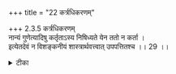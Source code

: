+++
title = "22 कर्त्रधिकरणम्"

+++
2.3.5 कर्त्रधिकरणम्  
नान्यं गुणेत्यादिषु कर्तृताऽस्य निषिध्यते येन ततो न कर्ता ।  
इत्येतदेवं न विशङ्कनीयं शास्त्रार्थवत्त्वात् उपपत्तितश्च ।। 29 ।।

<details><summary>टीका</summary>

2.3.5 कर्त्रधिकरणम् The गीता passage नान्यम् गुणेभ्यः कर्तारम् यदा द्रष्टानुपश्यति1 attributes agency to the three गुण-s that constitute the प्रकृति and expressely negates agency to the individual soul. Hence he is not the agent. This is the contention of the साङ्ख्य-s. This view can not hold good as the individual soul has to be accepted as the agent; for, then only the शास्त्र-s which instructs as 'perform the sacrifice', 'meditate'2, etc., will become meaningful and that alone suits all logic. Notes : 1. BG. XIV. 19. 2. See VD - Yajeta उपसीत iti कर्तरि लकारः्
</details>

